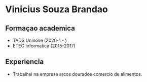 # Vinicius Souza Brandao

## Formaçao academica 
+ TADS Uninove (2020-1 - )
+ ETEC Informatica (2015-2017)

## Experiencia
+ Trabalhei na empresa arcos dourados comercio de alimentos.
